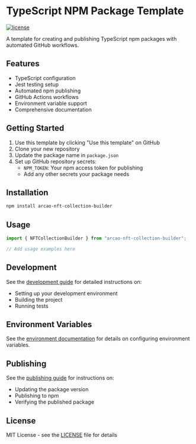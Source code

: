 # TypeScript NPM Package Template
[![license](https://img.shields.io/npm/l/your-package-name)](LICENSE)

A template for creating and publishing TypeScript npm packages with automated GitHub workflows.

## Features
- TypeScript configuration
- Jest testing setup
- Automated npm publishing
- GitHub Actions workflows
- Environment variable support
- Comprehensive documentation

## Getting Started

1. Use this template by clicking "Use this template" on GitHub
2. Clone your new repository
3. Update the package name in `package.json`
4. Set up GitHub repository secrets:
   - `NPM_TOKEN`: Your npm access token for publishing
   - Add any other secrets your package needs

## Installation
```bash
npm install arcao-nft-collection-builder
```

## Usage
```typescript
import { NFTCollectionBuilder } from "arcao-nft-collection-builder";

// Add usage examples here
```

## Development
See the [development guide](docs/development.md) for detailed instructions on:
- Setting up your development environment
- Building the project
- Running tests

## Environment Variables
See the [environment documentation](docs/environment.md) for details on configuring environment variables.

## Publishing
See the [publishing guide](docs/publishing.md) for instructions on:
- Updating the package version
- Publishing to npm
- Verifying the published package

## License
MIT License - see the [LICENSE](LICENSE) file for details
